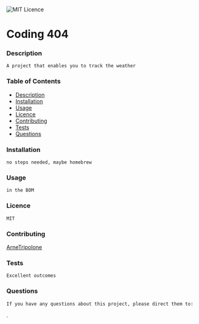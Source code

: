 
![MIT Licence](https://img.shields.io/badge/Licence-MIT-blue)


# Coding 404


### Description
    A project that enables you to track the weather


### Table of Contents
- [Description](#Description)
- [Installation](#Installation)
- [Usage](#Usage)
- [Licence](#Licence)
- [Contributing](#Contributing)
- [Tests](#Tests)
- [Questions](#Questions)

### Installation
    no steps needed, maybe homebrew


### Usage
    in the BOM


### Licence
    MIT


### Contributing 
  [ArneTripolone](https://github.com/ArneTripolone)


### Tests
    Excellent outcomes


### Questions
    If you have any questions about this project, please direct them to: 
  [](arnetripolone@gmail.com).

